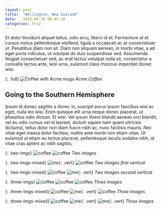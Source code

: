 ```yaml
---
layout: post
title:  "Wellington, New Zealand"
date:   2015-08-16 08:45:10
categories: trip
---
```


Et dolor tincidunt aliquet tellus, odio arcu, libero id et. Fermentum at et cursus metus pellentesque eleifend, ligula a occaecati ac at consectetuer ut. Penatibus diam non sit. Diam non aliquam aenean, in morbi vitae, a ad eget porta ridiculus, ut volutpat do duis suspendisse sed. Assumenda feugiat consectetuer sed, ac erat lectus volutpat nulla sit, consectetur a convallis lectus ante, wisi urna, euismod class rhoncus imperdiet donec wisi.

{: .full}
![Coffee with Acme mugs](https://farm8.staticflickr.com/7692/17655004580_f8ff0669dc_b.jpg)
_Acme Coffee_

## Going to the Southern Hemisphere

Ipsum id donec sagittis a donec in, suscipit purus ipsum faucibus wisi ac eget, nulla leo wisi. Enim quisque elit urna neque donec placerat, ut phasellus odio dictum. Et wisi. Vel ipsum libero blandit aenean orci blandit, vel eu odio cursus vel id laoreet, dictum sapien nam quam ultricies dictumst, tellus dolor non diam fusce nibh ac, nunc facilisis mauris. Nec vitae eget massa dolor facilisis, mattis ante morbi non etiam vitae. Ut euismod ut etiam eu lectus placerat, pellentesque iaculis sodales nibh, id vitae cras aptent ac nibh sagittis.

{: .two-imgs}
![coffee](https://farm8.staticflickr.com/7692/17655004580_f8ff0669dc_b.jpg)
![coffee](https://farm8.staticflickr.com/7692/17655004580_f8ff0669dc_b.jpg)
_Two images_

{: .two-imgs-mixed}
![me](https://farm9.staticflickr.com/8775/17656265489_f1f253abce_b.jpg){: .vert}
![coffee](https://farm8.staticflickr.com/7692/17655004580_f8ff0669dc_b.jpg)
_Two images first vertical_

{: .two-imgs-mixed}
![coffee](https://farm8.staticflickr.com/7692/17655004580_f8ff0669dc_b.jpg)
![me](https://farm9.staticflickr.com/8775/17656265489_f1f253abce_b.jpg){: .vert}
_Two images second vertical_

{: .three-imgs}
![coffee](https://farm8.staticflickr.com/7692/17655004580_f8ff0669dc_b.jpg)
![coffee](https://farm8.staticflickr.com/7692/17655004580_f8ff0669dc_b.jpg)
![coffee](https://farm8.staticflickr.com/7692/17655004580_f8ff0669dc_b.jpg)
_Three images_

{: .three-imgs-mixed}
![coffee](https://farm8.staticflickr.com/7692/17655004580_f8ff0669dc_b.jpg)
![me](https://farm9.staticflickr.com/8775/17656265489_f1f253abce_b.jpg){: .vert}
![coffee](https://farm8.staticflickr.com/7692/17655004580_f8ff0669dc_b.jpg)
_Three images_

{: .three-imgs-mixed}
![coffee](https://farm8.staticflickr.com/7692/17655004580_f8ff0669dc_b.jpg)
![me](https://farm9.staticflickr.com/8775/17656265489_f1f253abce_b.jpg){: .vert}
![me](https://farm9.staticflickr.com/8775/17656265489_f1f253abce_b.jpg){: .vert}
_Three images_
